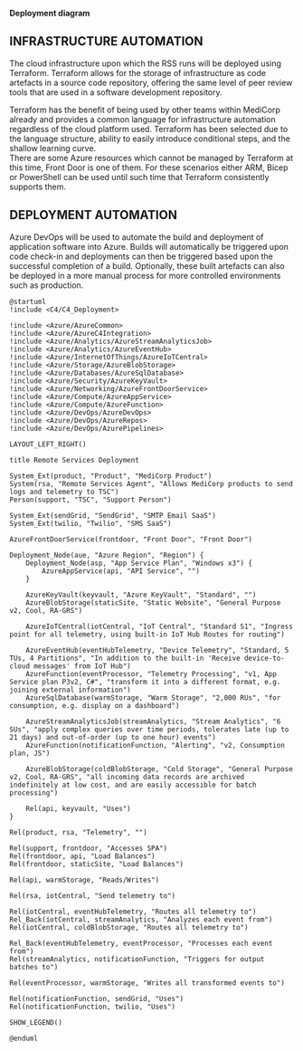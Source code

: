 **Deployment diagram**

## INFRASTRUCTURE AUTOMATION
The cloud infrastructure upon which the RSS runs will be deployed using Terraform.  Terraform allows for the storage of infrastructure as code artefacts in a source code repository, offering the same level of peer review tools that are used in a software development repository.

Terraform has the benefit of being used by other teams within MediCorp already and provides a common language for infrastructure automation regardless of the cloud platform used.  Terraform has been selected due to the language structure, ability to easily introduce conditional steps, and the shallow learning curve.  
There are some Azure resources which cannot be managed by Terraform at this time, Front Door is one of them.  For these scenarios either ARM, Bicep or PowerShell can be used until such time that Terraform consistently supports them.

## DEPLOYMENT AUTOMATION
Azure DevOps will be used to automate the build and deployment of application software into Azure.  Builds will automatically be triggered upon code check-in and deployments can then be triggered based upon the successful completion of a build.  Optionally, these built artefacts can also be deployed in a more manual process for more controlled environments such as production.

```plantuml
@startuml 
!include <C4/C4_Deployment>

!include <Azure/AzureCommon>
!include <Azure/AzureC4Integration>
!include <Azure/Analytics/AzureStreamAnalyticsJob>
!include <Azure/Analytics/AzureEventHub>
!include <Azure/InternetOfThings/AzureIoTCentral>
!include <Azure/Storage/AzureBlobStorage>
!include <Azure/Databases/AzureSqlDatabase>
!include <Azure/Security/AzureKeyVault>
!include <Azure/Networking/AzureFrontDoorService>
!include <Azure/Compute/AzureAppService>
!include <Azure/Compute/AzureFunction>
!include <Azure/DevOps/AzureDevOps>
!include <Azure/DevOps/AzureRepos>
!include <Azure/DevOps/AzurePipelines>

LAYOUT_LEFT_RIGHT()

title Remote Services Deployment

System_Ext(product, "Product", "MediCorp Product")
System(rsa, "Remote Services Agent", "Allows MediCorp products to send logs and telemetry to TSC")
Person(support, "TSC", "Support Person")

System_Ext(sendGrid, "SendGrid", "SMTP Email SaaS")
System_Ext(twilio, "Twilio", "SMS SaaS")

AzureFrontDoorService(frontdoor, "Front Door", "Front Door")

Deployment_Node(aue, "Azure Region", "Region") {
    Deployment_Node(asp, "App Service Plan", "Windows x3") {
        AzureAppService(api, "API Service", "")
    }

    AzureKeyVault(keyvault, "Azure KeyVault", "Standard", "")
    AzureBlobStorage(staticSite, "Static Website", "General Purpose v2, Cool, RA-GRS")

    AzureIoTCentral(iotCentral, "IoT Central", "Standard S1", "Ingress point for all telemetry, using built-in IoT Hub Routes for routing")

    AzureEventHub(eventHubTelemetry, "Device Telemetry", "Standard, 5 TUs, 4 Partitions", "In addition to the built-in 'Receive device-to-cloud messages' from IoT Hub")
    AzureFunction(eventProcessor, "Telemetry Processing", "v1, App Service plan P3v2, C#", "transform it into a different format, e.g. joining external information")
    AzureSqlDatabase(warmStorage, "Warm Storage", "2,000 RUs", "for consumption, e.g. display on a dashboard")

    AzureStreamAnalyticsJob(streamAnalytics, "Stream Analytics", "6 SUs", "apply complex queries over time periods, tolerates late (up to 21 days) and out-of-order (up to one hour) events")
    AzureFunction(notificationFunction, "Alerting", "v2, Consumption plan, JS")

    AzureBlobStorage(coldBlobStorage, "Cold Storage", "General Purpose v2, Cool, RA-GRS", "all incoming data records are archived indefinitely at low cost, and are easily accessible for batch processing")

    Rel(api, keyvault, "Uses")
}

Rel(product, rsa, "Telemetry", "")

Rel(support, frontdoor, "Accesses SPA")
Rel(frontdoor, api, "Load Balances")
Rel(frontdoor, staticSite, "Load Balances")

Rel(api, warmStorage, "Reads/Writes")

Rel(rsa, iotCentral, "Send telemetry to")

Rel(iotCentral, eventHubTelemetry, "Routes all telemetry to")
Rel_Back(iotCentral, streamAnalytics, "Analyzes each event from")
Rel(iotCentral, coldBlobStorage, "Routes all telemetry to")

Rel_Back(eventHubTelemetry, eventProcessor, "Processes each event from")
Rel(streamAnalytics, notificationFunction, "Triggers for output batches to")

Rel(eventProcessor, warmStorage, "Writes all transformed events to")

Rel(notificationFunction, sendGrid, "Uses")
Rel(notificationFunction, twilio, "Uses")

SHOW_LEGEND() 

@enduml
```